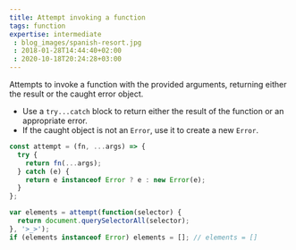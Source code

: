```yaml
---
title: Attempt invoking a function
tags: function
expertise: intermediate
 : blog_images/spanish-resort.jpg
 : 2018-01-28T14:44:40+02:00
 : 2020-10-18T20:24:28+03:00
---
```


Attempts to invoke a function with the provided arguments, returning either the result or the caught error object.

- Use a `try...catch` block to return either the result of the function or an appropriate error.
- If the caught object is not an `Error`, use it to create a new `Error`.

```js
const attempt = (fn, ...args) => {
  try {
    return fn(...args);
  } catch (e) {
    return e instanceof Error ? e : new Error(e);
  }
};
```

```js
var elements = attempt(function(selector) {
  return document.querySelectorAll(selector);
}, '>_>');
if (elements instanceof Error) elements = []; // elements = []
```
